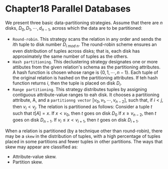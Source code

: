 # Chapter18 Parallel Databases



We present three basic data-partitioning strategies. Assume that there are $n$ disks, $D_0, D_1, \cdots, d_{n-1}$, across which the data are to be partitioned:

- `Round-robin`. This strategy scans the relation in any order and sends the $i$th tuple to disk number $D_{i\ mod\ n}$. The round-robin scheme ensures an even distribution of tuples across disks; that is, each disk has approximately the same number of tuples as the others.
- `Hash partitioning`. This declustering strategy designates one or more attibutes from the given relation's schema as the partitioning attributes. A hash function is chosen whose range is $\{0, 1, \cdots, n - 1\}$. Each tuple of the original relation is hashed on the partitioning attributes. If teh hash function returns $i$, then the tuple is placed on disk $D_i$.
- `Range partitioning`. This strategy distributes tuples by assigning contiguous attribute-value ranges to eah disk. It chooses a partitioning attribute, A, and a `partitionng vector` $[v_0, v_1, \cdots, v_{n-2}]$, such that, if $i < j$, then $v_i < v_j$. The relation is partitioned as follows: Consider a tuple $t$ such that $t[A] = x$. If $x < v_0$, then $t$ goes on disk $D_0$ If $x \geq v_{n-2}$, then $t$ goes on disk $D_{n-1}$. If $v_i \leq x < v_{i+1}$, then $t$ goes on disk $D_{i + 1}$.

When a relation is partitioned (by a technique other than round-robin), there may be a `skew` in the distribution of tuples, with a high percentage of tuples placed in some partitions and fewer tuples in other partitions. The ways that skew may appear are classified as:

- Attribute-value skew.
- Partition skew.

